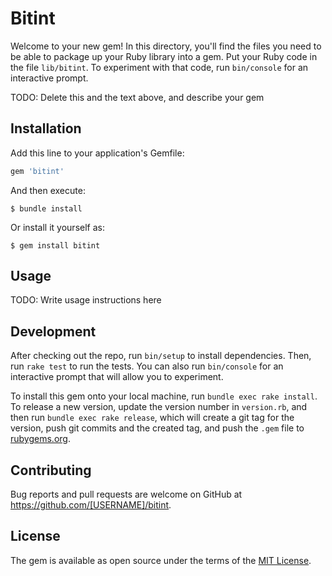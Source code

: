 # Bitint

Welcome to your new gem! In this directory, you'll find the files you need to be able to package up your Ruby library into a gem. Put your Ruby code in the file `lib/bitint`. To experiment with that code, run `bin/console` for an interactive prompt.

TODO: Delete this and the text above, and describe your gem

## Installation

Add this line to your application's Gemfile:

```ruby
gem 'bitint'
```

And then execute:

    $ bundle install

Or install it yourself as:

    $ gem install bitint

## Usage

TODO: Write usage instructions here

## Development

After checking out the repo, run `bin/setup` to install dependencies. Then, run `rake test` to run the tests. You can also run `bin/console` for an interactive prompt that will allow you to experiment.

To install this gem onto your local machine, run `bundle exec rake install`. To release a new version, update the version number in `version.rb`, and then run `bundle exec rake release`, which will create a git tag for the version, push git commits and the created tag, and push the `.gem` file to [rubygems.org](https://rubygems.org).

## Contributing

Bug reports and pull requests are welcome on GitHub at https://github.com/[USERNAME]/bitint.

## License

The gem is available as open source under the terms of the [MIT License](https://opensource.org/licenses/MIT).
